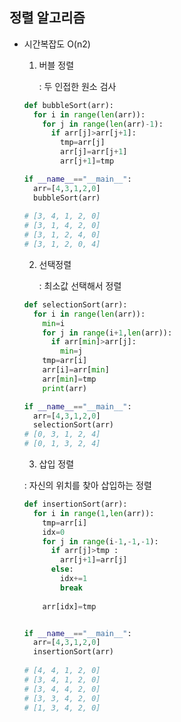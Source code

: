 ## 정렬 알고리즘

- 시간복잡도 O(n2)

  1) 버블 정렬

     : 두 인접한 원소 검사 

  ```python
  def bubbleSort(arr):
    for i in range(len(arr)):
      for j in range(len(arr)-1):
        if arr[j]>arr[j+1]:
          tmp=arr[j]
          arr[j]=arr[j+1]
          arr[j+1]=tmp
  
  if __name__=="__main__":
    arr=[4,3,1,2,0]
    bubbleSort(arr)
      
  # [3, 4, 1, 2, 0]
  # [3, 1, 4, 2, 0]
  # [3, 1, 2, 4, 0]
  # [3, 1, 2, 0, 4]
  ```

  

  2) 선택정렬

     : 최소값 선택해서 정렬

  ```python
  def selectionSort(arr):
    for i in range(len(arr)):
      min=i
      for j in range(i+1,len(arr)):
        if arr[min]>arr[j]:
          min=j
      tmp=arr[i]
      arr[i]=arr[min]
      arr[min]=tmp
      print(arr)
  
  if __name__=="__main__":
    arr=[4,3,1,2,0]
    selectionSort(arr)
  # [0, 3, 1, 2, 4]
  # [0, 1, 3, 2, 4]
  ```

  

  3) 삽입 정렬

    : 자신의 위치를 찾아 삽입하는 정렬 

  ```python
  def insertionSort(arr):
    for i in range(1,len(arr)):
      tmp=arr[i]
      idx=0
      for j in range(i-1,-1,-1):
        if arr[j]>tmp :
          arr[j+1]=arr[j]
        else:
          idx+=1
          break
      
      arr[idx]=tmp
  
  
  if __name__=="__main__":
    arr=[4,3,1,2,0]
    insertionSort(arr)
      
  # [4, 4, 1, 2, 0]
  # [3, 4, 1, 2, 0]
  # [3, 4, 4, 2, 0]
  # [3, 3, 4, 2, 0]
  # [1, 3, 4, 2, 0]
  ```

  